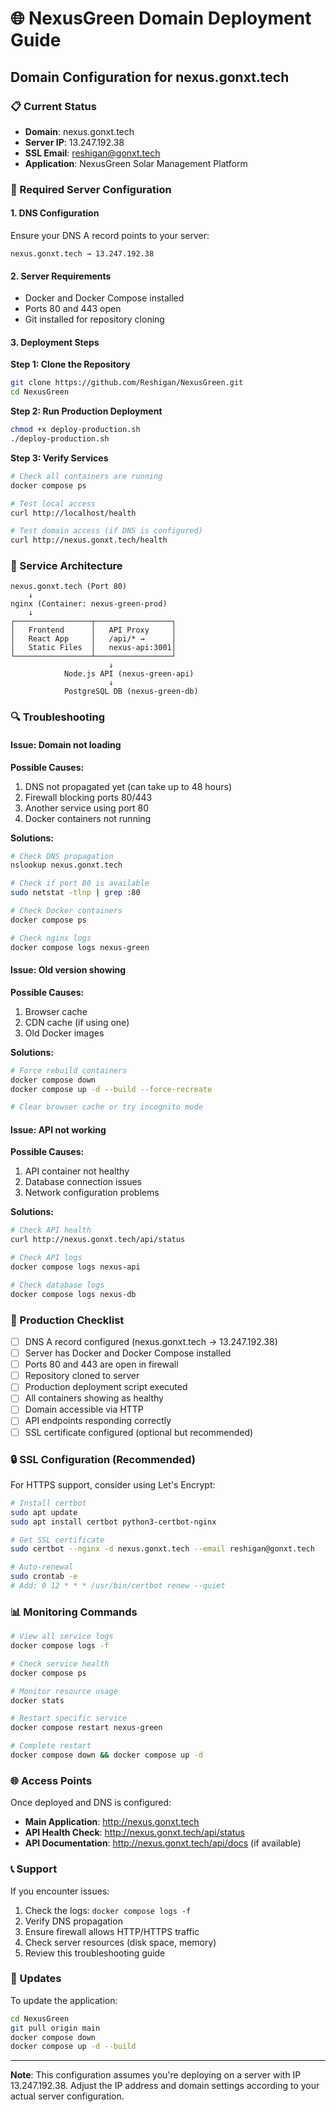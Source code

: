 # 🌐 NexusGreen Domain Deployment Guide

## Domain Configuration for nexus.gonxt.tech

### 📋 Current Status
- **Domain**: nexus.gonxt.tech
- **Server IP**: 13.247.192.38
- **SSL Email**: reshigan@gonxt.tech
- **Application**: NexusGreen Solar Management Platform

### 🔧 Required Server Configuration

#### 1. DNS Configuration
Ensure your DNS A record points to your server:
```
nexus.gonxt.tech → 13.247.192.38
```

#### 2. Server Requirements
- Docker and Docker Compose installed
- Ports 80 and 443 open
- Git installed for repository cloning

#### 3. Deployment Steps

**Step 1: Clone the Repository**
```bash
git clone https://github.com/Reshigan/NexusGreen.git
cd NexusGreen
```

**Step 2: Run Production Deployment**
```bash
chmod +x deploy-production.sh
./deploy-production.sh
```

**Step 3: Verify Services**
```bash
# Check all containers are running
docker compose ps

# Test local access
curl http://localhost/health

# Test domain access (if DNS is configured)
curl http://nexus.gonxt.tech/health
```

### 🏥 Service Architecture

```
nexus.gonxt.tech (Port 80)
    ↓
nginx (Container: nexus-green-prod)
    ↓
┌─────────────────┬─────────────────┐
│   Frontend      │   API Proxy     │
│   React App     │   /api/* →      │
│   Static Files  │   nexus-api:3001│
└─────────────────┴─────────────────┘
                      ↓
            Node.js API (nexus-green-api)
                      ↓
            PostgreSQL DB (nexus-green-db)
```

### 🔍 Troubleshooting

#### Issue: Domain not loading
**Possible Causes:**
1. DNS not propagated yet (can take up to 48 hours)
2. Firewall blocking ports 80/443
3. Another service using port 80
4. Docker containers not running

**Solutions:**
```bash
# Check DNS propagation
nslookup nexus.gonxt.tech

# Check if port 80 is available
sudo netstat -tlnp | grep :80

# Check Docker containers
docker compose ps

# Check nginx logs
docker compose logs nexus-green
```

#### Issue: Old version showing
**Possible Causes:**
1. Browser cache
2. CDN cache (if using one)
3. Old Docker images

**Solutions:**
```bash
# Force rebuild containers
docker compose down
docker compose up -d --build --force-recreate

# Clear browser cache or try incognito mode
```

#### Issue: API not working
**Possible Causes:**
1. API container not healthy
2. Database connection issues
3. Network configuration problems

**Solutions:**
```bash
# Check API health
curl http://nexus.gonxt.tech/api/status

# Check API logs
docker compose logs nexus-api

# Check database logs
docker compose logs nexus-db
```

### 🚀 Production Checklist

- [ ] DNS A record configured (nexus.gonxt.tech → 13.247.192.38)
- [ ] Server has Docker and Docker Compose installed
- [ ] Ports 80 and 443 are open in firewall
- [ ] Repository cloned to server
- [ ] Production deployment script executed
- [ ] All containers showing as healthy
- [ ] Domain accessible via HTTP
- [ ] API endpoints responding correctly
- [ ] SSL certificate configured (optional but recommended)

### 🔒 SSL Configuration (Recommended)

For HTTPS support, consider using Let's Encrypt:

```bash
# Install certbot
sudo apt update
sudo apt install certbot python3-certbot-nginx

# Get SSL certificate
sudo certbot --nginx -d nexus.gonxt.tech --email reshigan@gonxt.tech

# Auto-renewal
sudo crontab -e
# Add: 0 12 * * * /usr/bin/certbot renew --quiet
```

### 📊 Monitoring Commands

```bash
# View all service logs
docker compose logs -f

# Check service health
docker compose ps

# Monitor resource usage
docker stats

# Restart specific service
docker compose restart nexus-green

# Complete restart
docker compose down && docker compose up -d
```

### 🌐 Access Points

Once deployed and DNS is configured:

- **Main Application**: http://nexus.gonxt.tech
- **API Health Check**: http://nexus.gonxt.tech/api/status
- **API Documentation**: http://nexus.gonxt.tech/api/docs (if available)

### 📞 Support

If you encounter issues:

1. Check the logs: `docker compose logs -f`
2. Verify DNS propagation
3. Ensure firewall allows HTTP/HTTPS traffic
4. Check server resources (disk space, memory)
5. Review this troubleshooting guide

### 🔄 Updates

To update the application:

```bash
cd NexusGreen
git pull origin main
docker compose down
docker compose up -d --build
```

---

**Note**: This configuration assumes you're deploying on a server with IP 13.247.192.38. Adjust the IP address and domain settings according to your actual server configuration.